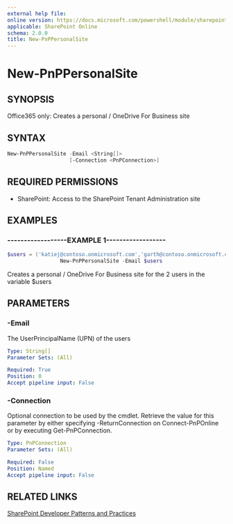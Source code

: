 ```yaml
---
external help file:
online version: https://docs.microsoft.com/powershell/module/sharepoint-pnp/new-pnppersonalsite
applicable: SharePoint Online
schema: 2.0.0
title: New-PnPPersonalSite
---
```


# New-PnPPersonalSite

## SYNOPSIS
Office365 only: Creates a personal / OneDrive For Business site

## SYNTAX 

```powershell
New-PnPPersonalSite -Email <String[]>
                    [-Connection <PnPConnection>]
```

## REQUIRED PERMISSIONS

* SharePoint: Access to the SharePoint Tenant Administration site

## EXAMPLES

### ------------------EXAMPLE 1------------------
```powershell
$users = ('katiej@contoso.onmicrosoft.com','garth@contoso.onmicrosoft.com')
                 New-PnPPersonalSite -Email $users
```

Creates a personal / OneDrive For Business site for the 2 users in the variable $users

## PARAMETERS

### -Email
The UserPrincipalName (UPN) of the users

```yaml
Type: String[]
Parameter Sets: (All)

Required: True
Position: 0
Accept pipeline input: False
```

### -Connection
Optional connection to be used by the cmdlet. Retrieve the value for this parameter by either specifying -ReturnConnection on Connect-PnPOnline or by executing Get-PnPConnection.

```yaml
Type: PnPConnection
Parameter Sets: (All)

Required: False
Position: Named
Accept pipeline input: False
```

## RELATED LINKS

[SharePoint Developer Patterns and Practices](https://aka.ms/sppnp)